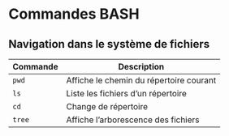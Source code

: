 # Commandes BASH

## Navigation dans le système de fichiers

| Commande | Description                             |
| -------- | --------------------------------------- |
| `pwd`    | Affiche le chemin du répertoire courant |
| `ls`     | Liste les fichiers d’un répertoire      |
| `cd`     | Change de répertoire                    |
| `tree`   | Affiche l’arborescence des fichiers     |
